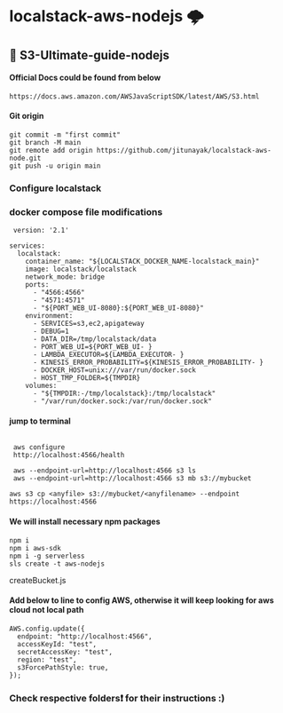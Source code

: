# localstack-aws-nodejs 🌩

## 📀 S3-Ultimate-guide-nodejs

#### Official Docs could be found from below

```
https://docs.aws.amazon.com/AWSJavaScriptSDK/latest/AWS/S3.html
```

#### Git origin

```
git commit -m "first commit"
git branch -M main
git remote add origin https://github.com/jitunayak/localstack-aws-node.git
git push -u origin main
```

### Configure localstack

### docker compose file modifications

```
 version: '2.1'

services:
  localstack:
    container_name: "${LOCALSTACK_DOCKER_NAME-localstack_main}"
    image: localstack/localstack
    network_mode: bridge
    ports:
      - "4566:4566"
      - "4571:4571"
      - "${PORT_WEB_UI-8080}:${PORT_WEB_UI-8080}"
    environment:
      - SERVICES=s3,ec2,apigateway
      - DEBUG=1
      - DATA_DIR=/tmp/localstack/data
      - PORT_WEB_UI=${PORT_WEB_UI- }
      - LAMBDA_EXECUTOR=${LAMBDA_EXECUTOR- }
      - KINESIS_ERROR_PROBABILITY=${KINESIS_ERROR_PROBABILITY- }
      - DOCKER_HOST=unix:///var/run/docker.sock
      - HOST_TMP_FOLDER=${TMPDIR}
    volumes:
      - "${TMPDIR:-/tmp/localstack}:/tmp/localstack"
      - "/var/run/docker.sock:/var/run/docker.sock"
```

#### jump to terminal

```

 aws configure
 http://localhost:4566/health

 aws --endpoint-url=http://localhost:4566 s3 ls
 aws --endpoint-url=http://localhost:4566 s3 mb s3://mybucket

aws s3 cp <anyfile> s3://mybucket/<anyfilename> --endpoint https://localhost:4566
```

#### We will install necessary npm packages

```
npm i
npm i aws-sdk
npm i -g serverless
sls create -t aws-nodejs
```

createBucket.js

#### Add below to line to config AWS, otherwise it will keep looking for aws cloud not local path

```
AWS.config.update({
  endpoint: "http://localhost:4566",
  accessKeyId: "test",
  secretAccessKey: "test",
  region: "test",
  s3ForcePathStyle: true,
});
```

### Check respective folders❗️ for their instructions :)
